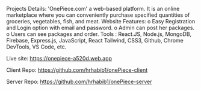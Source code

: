 Projects Details: 'OnePiece.com' a web-based platform. It is an online marketplace where you can conveniently purchase specified quantities of groceries, vegetables, fish, and meat.
Website Features: 
o	Easy Registration and Login option with email and password.
o	Admin can post her packages.
o	Users can see packages and order.
Tools : React.JS, Node.js, MongoDB, Firebase, Express.js, JavaScript, React Tailwind, CSS3, Github, Chrome DevTools, VS Code, etc. 


Live site:  https://onepiece-a520d.web.app

Client Repo: https://github.com/hrhabib1/onePiece-client

Server Repo: https://github.com/hrhabib1/onePiece-server
